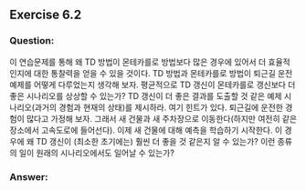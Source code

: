 ## Exercise 6.2

### Question:

이 연습문제를 통해 왜 TD 방법이 몬테카를로 방법보다 많은 경우에 있어서 더 효율적인지에 대한 통찰력을 얻을 수 있을 것이다. TD 방법과 몬테카를로 방법이 퇴근길 운전 예제를 어떻게 다루었는지 생각해 보자. 평균적으로 TD 갱신이 몬테카를로 갱신보다 더 좋은 시나리오를 상상할 수 있는가? TD 갱신이 더 좋은 결과를 도출할 것 같은 예제 시나리오(과거의 경험과 현재의 상태)를 제시하라. 여기 힌트가 있다. 퇴근길에 운전한 경험이 많다고 가정해 보자. 그래서 새 건물과 새 주차장으로 이동한다(하지만 여전히 같은 장소에서 고속도로에 들어선다). 이제 새 건물에 대해 예측을 학습하기 시작한다. 이 경우에 왜 TD 갱신이 (최소한 초기에는) 훨씬 더 좋을 것 같은지 알 수 있는가? 이런 종류의 일이 원래의 시나리오에서도 일어날 수 있는가?

### Answer:
